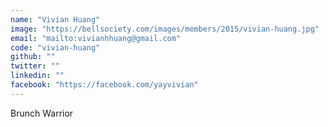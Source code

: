 ```yaml
---
name: "Vivian Huang"
image: "https://bellsociety.com/images/members/2015/vivian-huang.jpg"
email: "mailto:vivianhhuang@gmail.com"
code: "vivian-huang"
github: ""
twitter: ""
linkedin: ""
facebook: "https://facebook.com/yayvivian"
---
```

Brunch Warrior